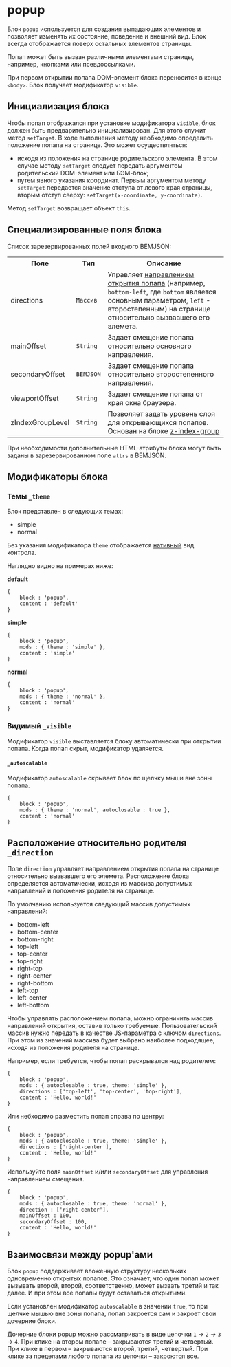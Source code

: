 # popup

Блок `popup` используется для создания выпадающих элементов и позволяет изменять их состояние, поведение и внешний вид. Блок всегда отображается поверх остальных элементов страницы.

Попап может быть вызван различными элементами страницы, например, кнопками или псевдоссылками.

При первом открытии попапа DOM-элемент блока переносится в конце `<body>`. Блок получает модификатор `visible`.

## Инициализация блока

Чтобы попап отображался при установке модификатора `visible`, блок должен быть предварительно инициализирован. Для этого служит метод `setTarget`. В ходе выполнения методу необходимо определить положение попапа на странице. Это может осуществляться:

* исходя из положения на странице родительского элемента. В этом случае методу `setTarget` следует передать аргументом родительский DOM-элемент или БЭМ-блок;
* путем явного указания координат. Первым аргументом методу `setTarget` передается значение отступа от левого края страницы, вторым отступ сверху: `setTarget(x-coordinate, y-coordinate)`.

Метод `setTarget` возвращает объект `this`.

## Специализированные поля блока

Список зарезервированных полей входного BEMJSON:

<table>
    <tr>
        <th>Поле</th>
        <th>Тип</th>
        <th>Описание</th>
    </tr>
    <tr>
        <td>directions</td>
        <td>
            <code>Массив</code>
        </td>
        <td>Управляет <a href="#directions">направлением открытия попапа</a> (например, <code>bottom-left</code>, где <code>bottom</code> является основным параметром, <code>left</code> - второстепенным) на странице относительно вызвавшего его элемета.</td>
    </tr>
    <tr>
        <td>mainOffset</td>
        <td>
            <code>String</code>
        </td>
        <td>Задает смещение попапа относительно основного направления.</td>
    </tr>
    <tr>
        <td>secondaryOffset</td>
        <td>
            <code>BEMJSON</code></td>
        <td>Задает смещение попапа относительно второстепенного направления.</td>
    </tr>
    <tr>
        <td>viewportOffset</td>
        <td>
            <code>String</code>
        </td>
        <td>Задает смещение попапа от края окна браузера.</td>
    </tr>
    <tr>
        <td>zIndexGroupLevel</td>
        <td>
            <code>String</code>
        </td>
        <td>Позволяет задать уровень слоя для открывающихся попапов. Основан на блоке <a href="../z-index-group/z-index.group.ru.md">z-index-group</a></td>
    </tr>
</table>

При необходимости дополнительные HTML-атрибуты блока могут быть заданы в зарезервированном поле `attrs` в BEMJSON.

## Модификаторы блока

### Темы `_theme`

Блок представлен в следующих темах:

 * simple
 * normal

Без указания модификатора `theme` отображается [нативный](#native) вид контрола.

Наглядно видно на примерах ниже:

<a name="native"></a>
**default**

```bemjson
{
    block : 'popup',
    content : 'default'
}
```

**simple**

```bemjson
{
    block : 'popup',
    mods : { theme : 'simple' },
    content : 'simple'
}
```

**normal**

```bemjson
{
    block : 'popup',
    mods : { theme : 'normal' },
    content : 'normal'
}
```

### Видимый `_visible`

Модификатор `visible` выставляется блоку автоматически при открытии попапа. Когда попап скрыт, модификатор удаляется.

#### `_autoscalable`

Модификатор `autoscalable` скрывает блок по щелчку мыши вне зоны попапа.

```bemjson
{
    block : 'popup',
    mods : { theme : 'normal', autoclosable : true },
    content : 'normal'
}
```

<a href="direction"></a>
## Расположение относительно родителя `_direction`

Поле `direction` управляет направлением открытия попапа на странице относительно вызвавшего его элемета. Расположение блока определяется автоматически, исходя из массива допустимых направлений и положения родителя на странице.

По умолчанию используется следующий массив допустимых направлений:

* bottom-left
* bottom-center
* bottom-right
* top-left
* top-center
* top-right
* right-top
* right-center
* right-bottom
* left-top
* left-center
* left-bottom

Чтобы управлять расположением попапа, можно ограничить массив направлений открытия, оставив только требуемые. Пользовательский массив нужно передать в качестве JS-параметра с ключом `directions`. При этом из значений массива будет выбрано наиболее подходящее, исходя из положения родителя на странице.

Например, если требуется, чтобы попап раскрывался над родителем:

```bemjson
{
    block : 'popup',
    mods : { autoclosable : true, theme: 'simple' },
    directions : ['top-left', 'top-center', 'top-right'],
    content : 'Hello, world!'
}
```

Или небходимо разместить попап справа по центру:

```bemjson
{
    block : 'popup',
    mods : { autoclosable : true, theme: 'simple' },
    directions : ['right-center'],
    content : 'Hello, world!'
}
```

Используйте поля `mainOffset` и/или `secondaryOffset` для управления направлением смещения.

```bemjson
{
    block : 'popup',
    mods : { autoclosable : true, theme: 'normal' },
    direction : ['right-center'],
    mainOffset : 100,
    secondaryOffset : 100,
    content : 'Hello, world!'
}
```

## Взаимосвязи между popup'ами

Блок `popup` поддерживает вложенную структуру нескольких одновременно открытых попапов. Это означает, что один попап может вызывать второй, второй, соответственно, может вызвать третий и так далее. И при этом все попапы будут оставаться открытыми.

Если установлен модификатор `autoscalable` в значении `true`, то при щелчке мышью вне зоны попапа, попап закроется сам и закроет свои дочерние блоки.

Дочерние блоки popup можно рассматривать в виде цепочки `1` → `2` → `3` → `4`. При клике на втором попапе – закрываются третий и четвертый. При клике в первом – закрываются второй, третий, четвертый. При клике за пределами любого попапа из цепочки – закроются все.
